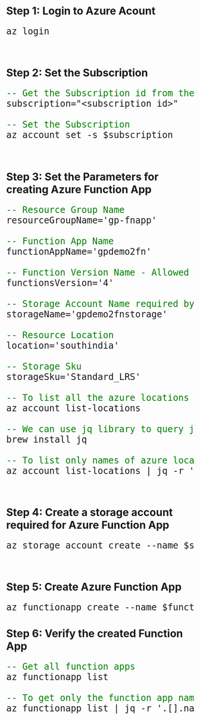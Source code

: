 <style>
    pre {
        font-size: 24px; 
    }

    .comment {
        color: green;
    }
</style>

# Step 1: Login to Azure Acount
<pre>
az login
</pre>
<br />

# Step 2: Set the Subscription
<pre>
<span class='comment'>-- Get the Subscription id from the Portal</span>
subscription="&lt;subscription id&gt;"

<span class='comment'>-- Set the Subscription</span>
az account set -s $subscription
</pre>
<br />

# Step 3: Set the Parameters for creating Azure Function App
<pre>
<span class='comment'>-- Resource Group Name </span>
resourceGroupName='gp-fnapp'

<span class='comment'>-- Function App Name </span>
functionAppName='gpdemo2fn'

<span class='comment'>-- Function Version Name - Allowed value 2, 3, 5 </span>
functionsVersion='4'

<span class='comment'>-- Storage Account Name required by Function App </span>
storageName='gpdemo2fnstorage'

<span class='comment'>-- Resource Location </span>
location='southindia'

<span class='comment'>-- Storage Sku </span>
storageSku='Standard_LRS'

<span class='comment'>-- To list all the azure locations use</span>
az account list-locations 

<span class='comment'>-- We can use jq library to query json in terminal</span>
brew install jq

<span class='comment'>-- To list only names of azure locations</span>
az account list-locations | jq -r '.[].name'
</pre>
<br />

# Step 4: Create a storage account required for Azure Function App
<pre>
az storage account create --name $storageName --resource-group $resourceGroupName --consumption-plan-location $location --sku $storageSku
</pre>
<br />

# Step 5: Create Azure Function App
<pre>
az functionapp create --name $functionAppName --resource-group $resourceGroupName --consumption-plan-location $location --storage-account $storageName --functions-version $functionsVersion
</pre>

# Step 6: Verify the created Function App
<pre>
<span class='comment'>-- Get all function apps</span>
az functionapp list

<span class='comment'>-- To get only the function app names</span>
az functionapp list | jq -r '.[].name'
</pre>